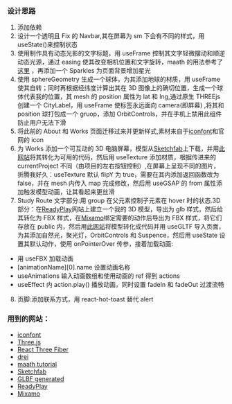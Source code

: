 ### 设计思路

1. 添加依赖
2. 设计一个透明且 Fix 的 Navbar,其在屏幕为 sm 下会有不同的样式，用 useState()来控制状态
3. 使用<Canvas>制作具有动态光影的文字标题，用 useFrame 控制其文字轻微摆动和顺逆动态光源，通过 easing 使其改变相机位置和文字旋转，maath 的用法参考了[这里](https://sudeeptobose.medium.com/basic-3d-camera-movement-with-react-three-fiber-and-maath-library-4b060bfe7c5c)
   ，再添加一个 Sparkles 为页面背景增加星光
4. 使用 sphereGeometry 生成一个球体，为其添加地球的材质，用 useFrame 使其自转；同时再根据经纬度计算出其在 3D 图像上的确切位置，生成一个球体代表我的位置，其 mesh 的 position 属性为 lat 和 lng,通过原生 THREEjs 创建一个 CityLabel，用 useFrame 使标签永远面向 camera(即屏幕) ,将其和 position 球打包成一个 gruop，添加 OrbitControls，并在手机上禁用此组件防止用户无法下滑
5. 将此前的 About 和 Works 页面迁移过来并更新样式,素材来自于[iconfont](https://www.iconfont.cn/)和官网的 icon
6. 为 Works 添加一个可互动的 3D 电脑屏幕，模型从[Sketchfab](https://sketchfab.com/feed)上下载，并用[此网站](https://gltf.pmnd.rs/)将其转化为可用的代码，然后用 useTexture 添加材质，根据传进来的 currentProject 不同（由项目的左右按钮控制）,在屏幕上呈现不同的图片，折腾我好久：useTexture 默认 flipY 为 true，需要在其内添加返回函数改为 false，并在 mesh 内传入 map 完成修改，然后用 useGSAP 的 from 属性添加触发模型动画，让其看起来更丝滑
7. Study Route 文字部分:用 group 在父元素控制子元素在 hover 时的状态.3D 部分：在[ReadyPlay](https://readyplayer.me/avatar)网站上建立一个我的 3D 模型，导出为 glb 样式，然后给其转化为 FBX 样式，在[Mixamo](https://www.mixamo.com/)绑定需要的动作后导出为 FBX 样式，将它们存放在 public 内，然后用[此网站](https://gltf.pmnd.rs/)将模型转化成代码并用 useGLTF 导入页面，为其添加自然光，聚光灯，OrbitControls 和 Suspence，然后用 useState 设置其默认动作，使用 onPointerOver 传参，接着加载动画:

- 用 useFBX 加载动画
- [animationName][0].name 设置动画名称
- useAnimations 输入动画数组和使用动画的 ref 得到 actions
- useEffect 内 action.play() 播放动画，同时设置 fadeIn 和 fadeOut 过渡流畅

8. 页脚:添加联系方式，用 react-hot-toast 替代 alert

### 用到的网站：

- [iconfont](https://www.iconfont.cn/)
- [Three.js](https://threejs.org/docs)
- [React Three Fiber](https://r3f.docs.pmnd.rs/getting-started/introduction)
- [drei](https://drei.docs.pmnd.rs/getting-started/introduction)
- [maath tutorial](https://sudeeptobose.medium.com/basic-3d-camera-movement-with-react-three-fiber-and-maath-library-4b060bfe7c5c)
- [Sketchfab](https://sketchfab.com/feed)
- [GLBF generated](https://gltf.pmnd.rs)
- [ReadyPlay](https://readyplayer.me/avatar)
- [Mixamo](https://www.mixamo.com/)
